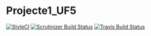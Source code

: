 # Projecte1_UF5
[![StyleCI](https://styleci.io/repos/72126887/shield?branch=master)](https://styleci.io/repos/72126887)
[![Scrutinizer Build Status](https://scrutinizer-ci.com/g/pmartinez85/Projecte1_UF5/badges/build.png?b=master)](https://scrutinizer-ci.com/g/pmartinez85/Projecte1_UF5/build-status/master)
[![Travis Build Status](https://travis-ci.org/pmartinez85/Projecte1_UF5.svg?branch=master)](https://travis-ci.org/pmartinez85/Projecte1_UF5)
